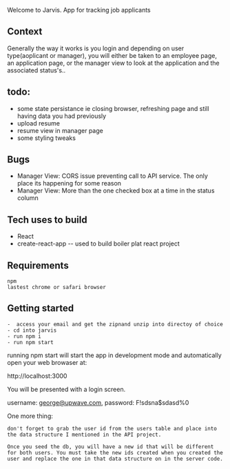 Welcome to Jarvis. App for tracking job applicants

## Context
Generally the way it works is you login and depending on user type(aoplicant or manager), you will either be taken to an employee page, an application page, or the manager view to look at the application and the associated status's..
## todo:
- some state persistance ie closing browser, refreshing page and still having data you had previously
- upload resume
- resume view in manager page
- some styling tweaks
## Bugs
- Manager View: CORS issue preventing call to API service. The only place its happening for some reason
- Manager View: More than the one checked box at a time in the status column


## Tech uses to build
- React
- create-react-app -- used to build boiler plat react project

## Requirements
```
npm
lastest chrome or safari browser
```
## Getting started
```
-  access your email and get the zipnand unzip into directoy of choice
- cd into jarvis
- run npm i
- run npm start
```


running npm start will start the app in development mode and automatically open your web browaser at:

http://localhost:3000

You will be presented with a login screen. 

username: george@upwave.com,
password: F!sdsna$sdasd%0

One more thing:
```
don't forget to grab the user id from the users table and place into the data structure I mentioned in the API project. 

Once you seed the db, you will have a new id that will be different for both users. You must take the new ids created when you created the user and replace the one in that data structure on in the server code.
```